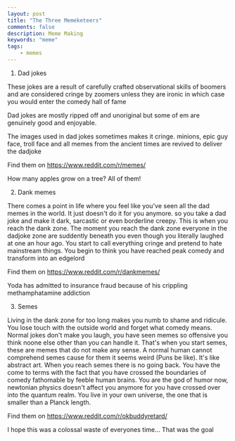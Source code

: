 ```yaml
---
layout: post
title: "The Three Memeketeers"
comments: false
description: Meme Making 
keywords: "meme"
tags:
    - memes
---
```


1) Dad jokes

These jokes are a result of carefully crafted observational skills of boomers and are considered cringe by zoomers unless they are ironic in which case you would enter the comedy hall of fame 

Dad jokes are mostly ripped off and unoriginal but some of em are genuinely good and enjoyable. 

The images used in dad jokes sometimes makes it cringe. minions, epic guy face, troll face and all memes from the ancient times are revived to deliver the dadjoke

Find them on <https://www.reddit.com/r/memes/>

How many apples grow on a tree? All of them!

2) Dank memes 

There comes a point in life where you feel like you've seen all the dad memes in the world. It just doesn't do it for you anymore. so you take a dad joke and make it dark, sarcastic or even borderline creepy. This is when you reach the dank zone. The moment you reach the dank zone everyone in the dadjoke zone are suddently beneath you even though you literally laughed at one an hour ago. You start to call everything cringe and pretend to hate mainstream things. You begin to think you have reached peak comedy and transform into an edgelord 

Find them on <https://www.reddit.com/r/dankmemes/>

Yoda has admitted to insurance fraud because of his crippling methamphatamine addiction

3) Semes 

Living in the dank zone for too long makes you numb to shame and ridicule. You lose touch with the outside world and forget what comedy means. Normal jokes don't make you laugh, you have seen memes so offensive you think noone else other than you can handle it. That's when you start semes, these are memes that do not make any sense. A normal human cannot comprehend semes cause for them it seems weird (Puns be like). It's like abstract art. When you reach semes there is no going back. You have the come to terms with the fact that you have crossed the boundaries of comedy fathomable by feeble human brains. You are the god of humor now, newtonian physics doesn't affect you anymore for you have crossed over into the quantum realm. You live in your own universe, the one that is smaller than a Planck length. 

Find them on <https://www.reddit.com/r/okbuddyretard/>

I hope this was a colossal waste of everyones time... That was the goal
